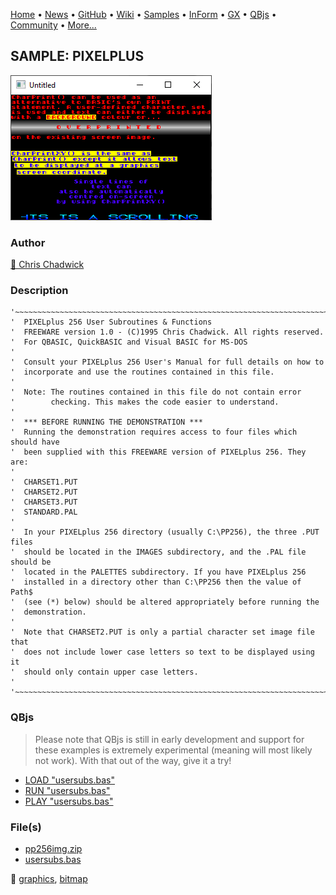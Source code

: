 [Home](https://qb64.com) • [News](../../news.md) • [GitHub](https://github.com/QB64Official/qb64) • [Wiki](https://github.com/QB64Official/qb64/wiki) • [Samples](../../samples.md) • [InForm](../../inform.md) • [GX](../../gx.md) • [QBjs](../../qbjs.md) • [Community](../../community.md) • [More...](../../more.md)

## SAMPLE: PIXELPLUS

![screenshot.png](img/screenshot.png)

### Author

[🐝 Chris Chadwick](../chris-chadwick.md) 

### Description

```text
'~~~~~~~~~~~~~~~~~~~~~~~~~~~~~~~~~~~~~~~~~~~~~~~~~~~~~~~~~~~~~~~~~~~~~~~~~~~~
'  PIXELplus 256 User Subroutines & Functions
'  FREEWARE version 1.0 - (C)1995 Chris Chadwick. All rights reserved.
'  For QBASIC, QuickBASIC and Visual BASIC for MS-DOS
'
'  Consult your PIXELplus 256 User's Manual for full details on how to
'  incorporate and use the routines contained in this file.
'
'  Note: The routines contained in this file do not contain error
'        checking. This makes the code easier to understand.
'
'  *** BEFORE RUNNING THE DEMONSTRATION ***
'  Running the demonstration requires access to four files which should have
'  been supplied with this FREEWARE version of PIXELplus 256. They are:
'
'  CHARSET1.PUT
'  CHARSET2.PUT
'  CHARSET3.PUT
'  STANDARD.PAL
'
'  In your PIXELplus 256 directory (usually C:\PP256), the three .PUT files
'  should be located in the IMAGES subdirectory, and the .PAL file should be
'  located in the PALETTES subdirectory. If you have PIXELplus 256
'  installed in a directory other than C:\PP256 then the value of Path$
'  (see (*) below) should be altered appropriately before running the
'  demonstration.
'
'  Note that CHARSET2.PUT is only a partial character set image file that
'  does not include lower case letters so text to be displayed using it
'  should only contain upper case letters.
'
'~~~~~~~~~~~~~~~~~~~~~~~~~~~~~~~~~~~~~~~~~~~~~~~~~~~~~~~~~~~~~~~~~~~~~~~~~~~~
```

### QBjs

> Please note that QBjs is still in early development and support for these examples is extremely experimental (meaning will most likely not work). With that out of the way, give it a try!

* [LOAD "usersubs.bas"](https://v6p9d9t4.ssl.hwcdn.net/html/6029471/index.html?src=https://qb64.com/samples/pixelplus/src/usersubs.bas)
* [RUN "usersubs.bas"](https://v6p9d9t4.ssl.hwcdn.net/html/6029471/index.html?mode=auto&src=https://qb64.com/samples/pixelplus/src/usersubs.bas)
* [PLAY "usersubs.bas"](https://v6p9d9t4.ssl.hwcdn.net/html/6029471/index.html?mode=play&src=https://qb64.com/samples/pixelplus/src/usersubs.bas)

### File(s)

* [pp256img.zip](src/pp256img.zip)
* [usersubs.bas](src/usersubs.bas)

🔗 [graphics](../graphics.md), [bitmap](../bitmap.md)
